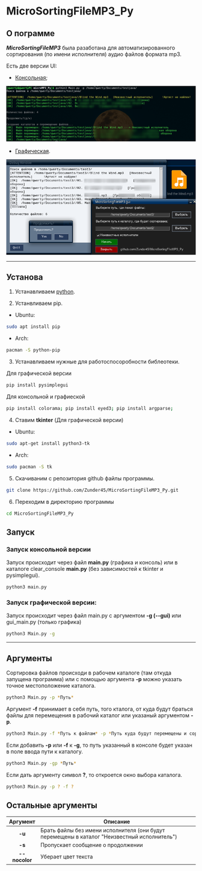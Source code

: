 # MicroSortingFileMP3_Py

## О пограмме
___MicroSortingFileMP3___ была разаботана для автоматизированного сортирования (по имени исполнителя) аудио файлов формата mp3. 

Есть две версии UI: 
- [Консольная](#cl);

![console](img/console.png)

- [Графическая](#gr).

![gui](img/gui.png)



***
## Установа 

1. Устанавливаем [python](https://www.python.org/).

2.  Устанвливаем pip.

- Ubuntu:

```sh
sudo apt install pip
```

- Arch:

```sh
pacman -S python-pip
```



3.  Устанавливаем нужные для работоспосоробности библеотеки.

Для графической версии
```sh
pip install pysimplegui
```

Для консольной и графиеской
```sh
pip install colorama; pip install eyed3; pip install argparse;
``` 

4. Ставим **tkinter** (Для графической версии)
- Ubuntu:

```sh
sudo apt-get install python3-tk
```

- Arch:

```sh
sudo pacman -S tk
```


5. Скачиваним с  репозитория github файлы программы.

``` sh
git clone https://github.com/Zunder45/MicroSortingFileMP3_Py.git 
```

6. Переходим в директорию программы

```sh
cd MicroSortingFileMP3_Py 
```

## Запуск

<h3 id="cl"> Запуск консольной версии</h3>

Запуск происходит через файл **main.py** (графика и консоль) или в каталоге clear_console **main.py** (без зависимостей к tkinter и pysimplegui).

```sh
python3 main.py 
```

<h3 id="gr">Запуск графической версии:</h3>

Запуск происходит через файл main.py с аргументом **-g (--gui)** или gui_main.py (только графика)

```sh
python3 Main.py -g   
```

***
## Аргументы

Сортировка файлов происходи в рабочем каталоге (там откуда запущена программа) или с помощью аргумента **-p** можно указать точное местоположение каталога.

```sh
python3 Main.py -p *Путь*
```

Аргумент **-f**  принимает в себя путь, того кталога, от куда будут браться файлы для перемещения в рабочий каталог или указаный аргументом **-p**.

```sh
python3 Main.py -f *Путь к файлам* -p *Путь куда будут перемещены и сортированы файлы*
```

Если добавить **-p** или **-f** к **-g**, то путь указанный в консоле будет указан в поле ввода пути к каталогу.

```sh
python3 Main.py -gp *Путь*
```

Если дать аргументу символ **?**, то откроется окно выбора каталога. 

```sh
python3 Main.py -p ? -f ?
```


## Остальные аргументы

|Аргумент|Описание|
|:--------:|--------|
|**-u**  | Брать файлы без имени исполнителя (они будут перемещены в каталог       "Неизвестный исполнитель")|
|**-s**  | Пропускает сообщение о продолжении|
|**--nocolor**|Уберает цвет текста|



